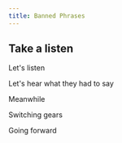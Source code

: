 ```yaml
---
title: Banned Phrases
---
```


## Take a listen

Let's listen

Let's hear what they had to say



Meanwhile

Switching gears

Going forward

